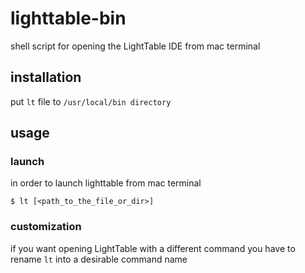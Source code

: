 lighttable-bin
==============

shell script for opening the LightTable IDE from mac terminal

## installation

put ```lt``` file to ```/usr/local/bin directory```

## usage

### launch

in order to launch lighttable from mac terminal
```shell
$ lt [<path_to_the_file_or_dir>]
```

### customization

if you want opening LightTable with a different command you have to rename ```lt``` into a desirable command name
